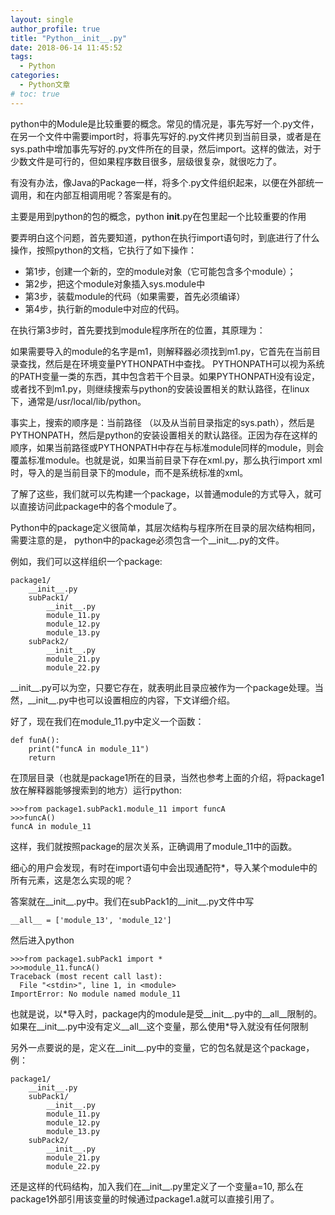```yaml
---
layout: single
author_profile: true
title: "Python__init__.py"
date: 2018-06-14 11:45:52
tags:
  - Python
categories:
  - Python文章
# toc: true
---
```



python中的Module是比较重要的概念。常见的情况是，事先写好一个.py文件，在另一个文件中需要import时，将事先写好的.py文件拷贝到当前目录，或者是在sys.path中增加事先写好的.py文件所在的目录，然后import。这样的做法，对于少数文件是可行的，但如果程序数目很多，层级很复杂，就很吃力了。

有没有办法，像Java的Package一样，将多个.py文件组织起来，以便在外部统一调用，和在内部互相调用呢？答案是有的。

主要是用到python的包的概念，python __init__.py在包里起一个比较重要的作用

要弄明白这个问题，首先要知道，python在执行import语句时，到底进行了什么操作，按照python的文档，它执行了如下操作：

* 第1步，创建一个新的，空的module对象（它可能包含多个module）；
* 第2步，把这个module对象插入sys.module中
* 第3步，装载module的代码（如果需要，首先必须编译）
* 第4步，执行新的module中对应的代码。

在执行第3步时，首先要找到module程序所在的位置，其原理为：

如果需要导入的module的名字是m1，则解释器必须找到m1.py，它首先在当前目录查找，然后是在环境变量PYTHONPATH中查找。 PYTHONPATH可以视为系统的PATH变量一类的东西，其中包含若干个目录。如果PYTHONPATH没有设定，或者找不到m1.py，则继续搜索与python的安装设置相关的默认路径，在linux下，通常是/usr/local/lib/python。

事实上，搜索的顺序是：当前路径 （以及从当前目录指定的sys.path），然后是PYTHONPATH，然后是python的安装设置相关的默认路径。正因为存在这样的顺序，如果当前路径或PYTHONPATH中存在与标准module同样的module，则会覆盖标准module。也就是说，如果当前目录下存在xml.py，那么执行import xml时，导入的是当前目录下的module，而不是系统标准的xml。

了解了这些，我们就可以先构建一个package，以普通module的方式导入，就可以直接访问此package中的各个module了。

Python中的package定义很简单，其层次结构与程序所在目录的层次结构相同，需要注意的是， python中的package必须包含一个__init__.py的文件。

例如，我们可以这样组织一个package:
```
package1/
    __init__.py
    subPack1/
        __init__.py
        module_11.py
        module_12.py
        module_13.py
    subPack2/
        __init__.py
        module_21.py
        module_22.py
```

\_\_init\_\_.py可以为空，只要它存在，就表明此目录应被作为一个package处理。当然，\_\_init\_\_.py中也可以设置相应的内容，下文详细介绍。

好了，现在我们在module_11.py中定义一个函数：
```
def funA():
    print("funcA in module_11")
    return
```

在顶层目录（也就是package1所在的目录，当然也参考上面的介绍，将package1放在解释器能够搜索到的地方）运行python:
```
>>>from package1.subPack1.module_11 import funcA
>>>funcA()
funcA in module_11
```

这样，我们就按照package的层次关系，正确调用了module_11中的函数。

细心的用户会发现，有时在import语句中会出现通配符*，导入某个module中的所有元素，这是怎么实现的呢？

答案就在__init__.py中。我们在subPack1的__init__.py文件中写

    __all__ = ['module_13', 'module_12']

然后进入python
```
>>>from package1.subPack1 import *
>>>module_11.funcA()
Traceback (most recent call last):
  File "<stdin>", line 1, in <module>
ImportError: No module named module_11
```

也就是说，以\*导入时，package内的module是受__init__.py中的__all__限制的。如果在__init__.py中没有定义__all__这个变量，那么使用\*导入就没有任何限制


另外一点要说的是，定义在__init__.py中的变量，它的包名就是这个package，例：
```
package1/
    __init__.py
    subPack1/
        __init__.py
        module_11.py
        module_12.py
        module_13.py
    subPack2/
        __init__.py
        module_21.py
        module_22.py
```
还是这样的代码结构，加入我们在__init__.py里定义了一个变量a=10, 那么在package1外部引用该变量的时候通过package1.a就可以直接引用了。